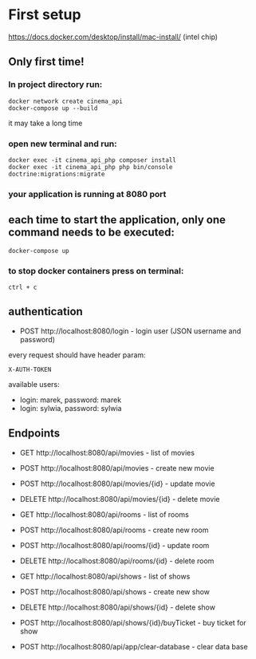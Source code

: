 # First setup

https://docs.docker.com/desktop/install/mac-install/
(intel chip)

## Only first time!
### In project directory run:
```
docker network create cinema_api
docker-compose up --build
```
it may take a long time

### open new terminal and run:
```
docker exec -it cinema_api_php composer install
docker exec -it cinema_api_php php bin/console doctrine:migrations:migrate
```

### your application is running at **8080** port

## each time to start the application, only one command needs to be executed:
```
docker-compose up
```

### to stop docker containers press on terminal:
```ctrl + c```

## authentication
* POST http://localhost:8080/login - login user (JSON username and password)

every request should have header param:
```
X-AUTH-TOKEN
```

available users:
* login: marek, password: marek
* login: sylwia, password: sylwia

## Endpoints
* GET http://localhost:8080/api/movies - list of movies
* POST http://localhost:8080/api/movies - create new movie
* POST http://localhost:8080/api/movies/{id} - update movie
* DELETE http://localhost:8080/api/movies/{id} - delete movie


* GET http://localhost:8080/api/rooms - list of rooms
* POST http://localhost:8080/api/rooms - create new room
* POST http://localhost:8080/api/rooms/{id} - update room
* DELETE http://localhost:8080/api/rooms/{id} - delete room


* GET http://localhost:8080/api/shows - list of shows
* POST http://localhost:8080/api/shows - create new show
* DELETE http://localhost:8080/api/shows/{id} - delete show


* POST http://localhost:8080/api/shows/{id}/buyTicket - buy ticket for show


* POST http://localhost:8080/api/app/clear-database - clear data base